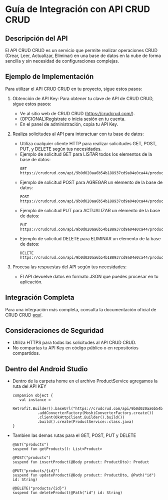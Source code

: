 # Guía de Integración con API CRUD CRUD

## Descripción del API
El API CRUD CRUD es un servicio que permite realizar operaciones CRUD (Crear, Leer, Actualizar, Eliminar) en una base de datos en la nube de forma sencilla y sin necesidad de configuraciones complejas.

## Ejemplo de Implementación
Para utilizar el API CRUD CRUD en tu proyecto, sigue estos pasos:

1. Obtención de API Key:
    Para obtener tu clave de API de CRUD CRUD, sigue estos pasos:
   - Ve al sitio web de CRUD CRUD (https://crudcrud.com/).
   - (OPCIONAL)Regístrate o inicia sesión en tu cuenta.
   - En el panel de administración, copia tu API Key.

2. Realiza solicitudes al API para interactuar con tu base de datos:
   - Utiliza cualquier cliente HTTP para realizar solicitudes GET, POST, PUT, y DELETE según tus necesidades.
   - Ejemplo de solicitud GET para LISTAR todos los elementos de la base de datos:
     ```http
     GET https://crudcrud.com/api/9b0d020aa6b54b188937cd9a04e0ca44/products
     ```
   - Ejemplo de solicitud POST para AGREGAR un elemento de la base de datos:
     ```http
     POST https://crudcrud.com/api/9b0d020aa6b54b188937cd9a04e0ca44/products
     ```
   - Ejemplo de solicitud PUT para ACTUALIZAR un elemento de la base de datos:
     ```http
     PUT https://crudcrud.com/api/9b0d020aa6b54b188937cd9a04e0ca44/products/663302f512b33803e8016e73
     ```
   - Ejemplo de solicitud DELETE para ELIMINAR un elemento de la base de datos:
     ```http
     DELETE https://crudcrud.com/api/9b0d020aa6b54b188937cd9a04e0ca44/products/663302f512b33803e8016e73
     ```
     

3. Procesa las respuestas del API según tus necesidades:
   - El API devuelve datos en formato JSON que puedes procesar en tu aplicación.

## Integración Completa
Para una integración más completa, consulta la documentación oficial de CRUD CRUD [aquí](https://crudcrud.com/docs).

## Consideraciones de Seguridad
- Utiliza HTTPS para todas las solicitudes al API CRUD CRUD.
- No compartas tu API Key en código público o en repositorios compartidos.

## Dentro del Android Studio
- Dentro de la carpeta home en el archivo ProductService agregamos la ruta del API KEY
     ```ruta
    companion object {
        val instance =
            Retrofit.Builder().baseUrl("https://crudcrud.com/api/9b0d020aa6b54b188937cd9a04e0ca44/")
                .addConverterFactory(MoshiConverterFactory.create())
                .client(OkHttpClient.Builder().build())
                .build().create(ProductService::class.java)
    }
     ```
- Tambien las demas rutas para el GET, POST, PUT y DELETE
     ```ruta
    @GET("products")
    suspend fun getProducts(): List<Product>

    @POST("products")
    suspend fun insertProduct(@Body product: ProductDto): Product

    @PUT("products/{id}")
    suspend fun updateProduct(@Body product: ProductDto, @Path("id") id: String)

    @DELETE("products/{id}")
    suspend fun deleteProduct(@Path("id") id: String)
     ```